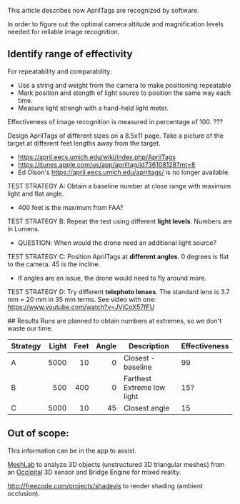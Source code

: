 This article describes now AprilTags are recognized by software.

In order to figure out the optimal camera altitude and magnification levels needed for reliable image recognition.

## Identify range of effectivity

For repeatability and comparability:
   * Use a string and weight from the camera to make positioning repeatable
   * Mark position and stength of light source to position the same way each time.
   * Measure light strengh with a hand-held light meter.

Effectiveness of image recognition is measured in percentage of 100. ???

Design AprilTags of different sizes on a 8.5x11 page.
Take a picture of the target at different feet lengths away from the target.

   * https://april.eecs.umich.edu/wiki/index.php/AprilTags
   * https://itunes.apple.com/us/app/apriltag/id736108128?mt=8
   * Ed Olson's https://april.eecs.umich.edu/apriltags/ is no longer available.

TEST STRATEGY A: Obtain a baseline number at close range with maximum light and flat angle.

   * 400 feet is the maximum from FAA?

TEST STRATEGY B: Repeat the test using different <strong>light levels</strong>.
Numbers are in Lumens.

   * QUESTION: When would the drone need an additional light source?

TEST STRATEGY C: Position AprilTags at <strong>different angles</strong>.
0 degrees is flat to the camera. 45 is the incline.

   * If angles are an issue, the drone would need to fly around more.

TEST STRATEGY D: Try different <strong>telephoto lenses</strong>.
The standard lens is 3.7 mm = 20 mm in 35 mm terms. See video with one: https://www.youtube.com/watch?v=JViCoX57fFU


<a name="Results">
## Results</a>
Runs are planned to obtain numbers at extremes, so we don't waste our time.

| Strategy | Light | Feet | Angle | Description | Effectiveness |
| -------- |-----: |----: | ----: | ----------- | ------------- |
|        A |  5000 |   10 |     0 | Closest - baseline |  99 |
|        B |   500 |  400 |     0 | Farthest Extreme low light | 15? |
|        C |  5000 |   10 |    45 | Closest angle | 15 |


## Out of scope:

This information can be in the app to assist.

<a target="_blank" href="http://meshlab.sourceforge.net/">
MeshLab</a> to analyze 3D objects (unstructured 3D triangular meshes)
from an <a target="_blank" href="https://occipital.com/">Occipital</a> 3D sensor
and Bridge Engine for mixed reality.

http://freecode.com/projects/shadevis
to render shading (ambient occlusion).

